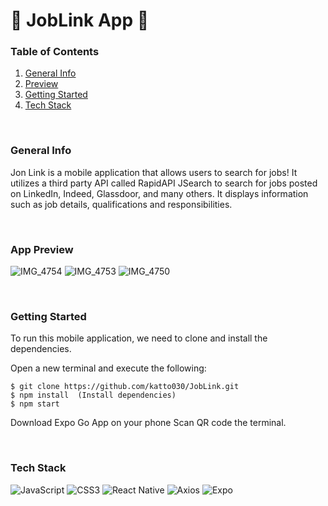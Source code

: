# 💼 JobLink App 💼

### Table of Contents
1. [General Info](#info)
2. [Preview](#preview)
3. [Getting Started](#start)
5. [Tech Stack](#tech)

</br>

<a id="info"></a>
### General Info
Jon Link is a mobile application that allows users to search for jobs! It utilizes a third party API called RapidAPI JSearch to search for jobs posted on LinkedIn, Indeed, Glassdoor, and many others. It displays information such as job details, qualifications and responsibilities.

</br>

<a id="preview"></a>
### App Preview
![IMG_4754](https://user-images.githubusercontent.com/106702313/230324996-76ab15f8-cf28-4695-bf28-35030eeff93c.PNG)
![IMG_4753](https://user-images.githubusercontent.com/106702313/230325013-36125efc-5ad8-41bc-97b8-5073d13f0c36.PNG)
![IMG_4750](https://user-images.githubusercontent.com/106702313/230325017-60bc14be-7938-4e69-8be7-1a18808b46b5.PNG)


</br>

<a id="start"></a>
### Getting Started

To run this mobile application, we need to clone and install the dependencies.

Open a new terminal and execute the following:

```
$ git clone https://github.com/katto030/JobLink.git
$ npm install  (Install dependencies)
$ npm start
```
Download Expo Go App on your phone
Scan QR code the terminal. 

</br>


<a id="tech"></a>
### Tech Stack
![JavaScript](https://img.shields.io/badge/javascript-%23323330.svg?style=for-the-badge&logo=javascript&logoColor=%23F7DF1E)
![CSS3](https://img.shields.io/badge/css3-%231572B6.svg?style=for-the-badge&logo=css3&logoColor=white)
![React Native](https://img.shields.io/badge/react_native-%2320232a.svg?style=for-the-badge&logo=react&logoColor=%2361DAFB)
![Axios](https://img.shields.io/badge/axios-5a29e4.svg?style=for-the-badge&logo=axios&logoColor=white)
![Expo](https://img.shields.io/badge/expo-1C1E24?style=for-the-badge&logo=expo&logoColor=#D04A37)



